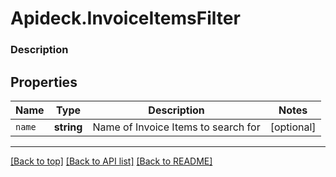 # Apideck.InvoiceItemsFilter

### Description

## Properties
Name | Type | Description | Notes
------------ | ------------- | ------------- | -------------
`name` | **string** | Name of Invoice Items to search for | [optional] 





---

[[Back to top]](#) [[Back to API list]](../../../../README.md#documentation-for-api-endpoints) [[Back to README]](../../../../README.md)



